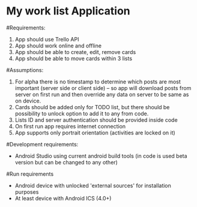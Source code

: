 # My work list Application

#Requirements:
1. App should use Trello API
2. App should work online and offline
3. App should be able to create, edit, remove cards
4. App should be able to move cards within 3 lists

#Assumptions:
1. For alpha there is no timestamp to determine which posts are most important (server side or client side) – so app will download posts from server on first run and then override any data on server to be same as on device.
2. Cards should be added only for TODO list, but there should be possibility to unlock option to add it to any from code.
3. Lists ID and server authentication should be provided inside code
4. On first run app requires internet connection
5. App supports only portrait orientation (activities are locked on it)


#Development requirements:
- Android Studio using current android build tools (in code is used beta version but can be changed to any other)

#Run requirements
- Android device with unlocked 'external sources' for installation purposes
- At least device with Android ICS (4.0+)
